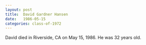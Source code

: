 ```yaml
---
layout: post
title:  David Gardner Hansen
date:   1986-05-15
categories: class-of-1972
---
```

David died in Riverside, CA on May 15, 1986.  He was 32 years old.
